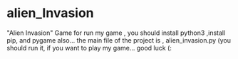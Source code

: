 # alien_Invasion
"Alien Invasion" Game
    for run my game , you should install python3 ,install pip, and pygame also...
    the main file of the project is , alien_invasion.py (you should run it, if you want to play my game...
    good luck  (:
